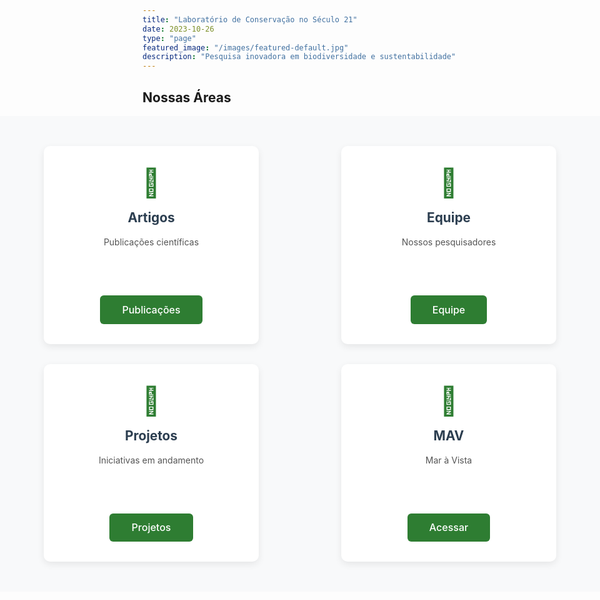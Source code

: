 ```yaml
---
title: "Laboratório de Conservação no Século 21"
date: 2023-10-26
type: "page"
featured_image: "/images/featured-default.jpg"
description: "Pesquisa inovadora em biodiversidade e sustentabilidade"
---
```


## Nossas Áreas

<div class="areas-outer-container">
  <div class="areas-inner-container">
    <div class="areas-grid">
      <!-- Bloco 1 -->
      <div class="area-card">
        <div class="area-icon">📄</div>
        <h3>Artigos</h3>
        <p>Publicações científicas</p>
        <a href="/artigos" class="area-btn">Publicações</a>
      </div>      
      <!-- Bloco 2 -->
      <div class="area-card">
        <div class="area-icon">👥</div>
        <h3>Equipe</h3>
        <p>Nossos pesquisadores</p>
        <a href="/equipe" class="area-btn">Equipe</a>
      </div>      
      <!-- Bloco 3 -->
      <div class="area-card">
        <div class="area-icon">🌱</div>
        <h3>Projetos</h3>
        <p>Iniciativas em andamento</p>
        <a href="/projetos" class="area-btn">Projetos</a>
      </div>      
      <!-- Bloco 4 -->
      <div class="area-card">
        <div class="area-icon">🌊</div>
        <h3>MAV</h3>
        <p>Mar à Vista</p>
        <a href="/mav" class="area-btn">Acessar</a>
      </div>
    </div>
  </div>
</div>

<style>
  /* CONTAINER EXTERNO - LARGURA TOTAL */
  .areas-outer-container {
    width: 100vw;
    position: relative;
    left: 50%;
    right: 50%;
    margin-left: -50vw;
    margin-right: -50vw;
    background: #f8f9fa;
    padding: 3rem 0;
    overflow: hidden;
  }

  /* CONTAINER INTERNO - CONTROLE DE LARGURA */
  .areas-inner-container {
    max-width: 1400px;
    margin: 0 auto;
    padding: 0 20px;
  }

  /* GRID FLEXÍVEL */
  .areas-grid {
    display: grid;
    grid-template-columns: repeat(auto-fit, minmax(250px, 1fr));
    gap: 2rem;
    justify-items: center;
  }

  /* CARDS */
  .area-card {
    background: white;
    border-radius: 10px;
    padding: 2rem;
    text-align: center;
    box-shadow: 0 4px 12px rgba(0,0,0,0.08);
    width: 100%;
    max-width: 280px;
  }

  .area-icon {
    font-size: 2.8rem;
    color: #2E7D32;
    margin-bottom: 1rem;
  }

  .area-card h3 {
    margin: 0.5rem 0 1rem;
    color: #2c3e50;
    font-size: 1.3rem;
  }

  .area-card p {
    color: #555;
    margin-bottom: 1.5rem;
    line-height: 1.5;
    min-height: 4.5rem;
  }

  /* BOTÕES */
  .area-btn {
    display: inline-block;
    background: #2E7D32;
    color: white !important;
    padding: 0.8rem 2.2rem;
    border-radius: 6px;
    text-decoration: none;
    font-weight: 500;
    transition: all 0.3s;
    font-size: 1rem;
  }

  .area-btn:hover {
    background: #1B5E20;
    transform: translateY(-3px);
    box-shadow: 0 6px 16px rgba(0,0,0,0.12);
  }

  /* RESPONSIVIDADE */
  @media (max-width: 1200px) {
    .areas-grid {
      grid-template-columns: repeat(2, minmax(250px, 1fr));
    }
  }

  @media (max-width: 768px) {
    .areas-grid {
      grid-template-columns: 1fr;
      max-width: 400px;
      margin: 0 auto;
    }
    
    .area-card {
      padding: 1.8rem;
    }
  }
</style>